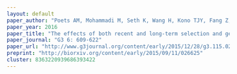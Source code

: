 ```yaml
---
layout: default
paper_author: "Poets AM, Mohammadi M, Seth K, Wang H, Kono TJY, Fang Z, Muehlbauer GJ, Smith KP, Morrell PL"
paper_year: 2016
paper_title: "The effects of both recent and long-term selection and genetic drift are readily evident in North American barley breeding populations"
paper_journal: "G3 6: 609-622"
paper_url: "http://www.g3journal.org/content/early/2015/12/28/g3.115.024349.abstract"
preprint: "http://biorxiv.org/content/early/2015/09/11/026625"
cluster: 8363220939686393422
---
```

